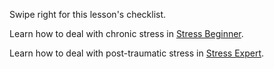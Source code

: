 [Title]: # (What now?)
[Order]: # (4)

Swipe right for this lesson's checklist.

Learn how to deal with chronic stress in [Stress Beginner](umbrella://lesson/stress/0).

Learn how to deal with post-traumatic stress in [Stress Expert](umbrella://lesson/stress/2).